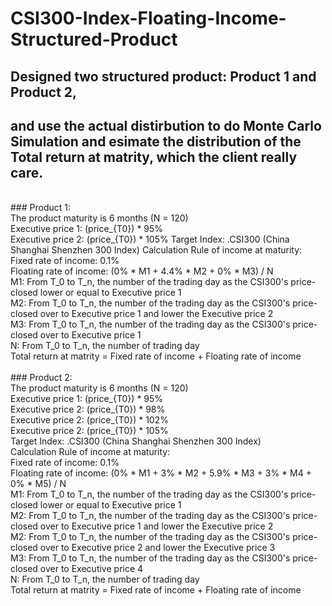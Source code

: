 # CSI300-Index-Floating-Income-Structured-Product

## Designed two structured product: Product 1 and Product 2, 
## and use the actual distirbution to do Monte Carlo Simulation and esimate the distribution of the Total return at matrity, which the client really care.
  <br>
### Product 1:    <br>
    The product maturity is 6 months (N = 120)  <br>
      Executive price 1: (price_{T0}) * 95%  <br>
      Executive price 2: (price_{T0}) * 105%
    Target Index: .CSI300 (China Shanghai Shenzhen 300 Index)
    Calculation Rule of income at maturity:   <br>
      Fixed rate of income: 0.1%  <br>
      Floating rate of income: (0% * M1 + 4.4% * M2 + 0% * M3) / N  <br>
          M1: From T_0 to T_n, the number of the trading day as the CSI300's price-closed lower or equal to Executive price 1  <br>
          M2: From T_0 to T_n, the number of the trading day as the CSI300's price-closed over to Executive price 1 and lower the Executive price 2  <br>
          M3: From T_0 to T_n, the number of the trading day as the CSI300's price-closed over to Executive price 1  <br>
          N: From T_0 to T_n, the number of trading day  <br>
      Total return at matrity = Fixed rate of income + Floating rate of income  <br>
      <br>
### Product 2:   <br>
    The product maturity is 6 months (N = 120)   <br>
      Executive price 1: (price_{T0}) * 95%  <br>
      Executive price 2: (price_{T0}) * 98%  <br>
      Executive price 2: (price_{T0}) * 102%  <br>
      Executive price 2: (price_{T0}) * 105%  <br>
    Target Index: .CSI300 (China Shanghai Shenzhen 300 Index)  <br>
    Calculation Rule of income at maturity:   <br>
      Fixed rate of income: 0.1%  <br>
      Floating rate of income: (0% * M1 + 3% * M2 + 5.9% * M3 + 3% * M4 + 0% * M5) / N  <br>
          M1: From T_0 to T_n, the number of the trading day as the CSI300's price-closed lower or equal to Executive price 1  <br>
          M2: From T_0 to T_n, the number of the trading day as the CSI300's price-closed over to Executive price 1 and lower the Executive price 2  <br>
          M2: From T_0 to T_n, the number of the trading day as the CSI300's price-closed over to Executive price 2 and lower the Executive price 3  <br>
          M3: From T_0 to T_n, the number of the trading day as the CSI300's price-closed over to Executive price 4  <br>
          N: From T_0 to T_n, the number of trading day  <br>
      Total return at matrity = Fixed rate of income + Floating rate of income  <br>
